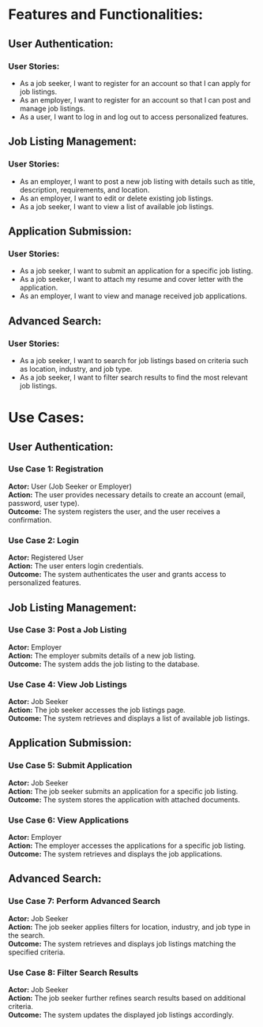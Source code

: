 # Features and Functionalities:

## User Authentication:

### User Stories:

- As a job seeker, I want to register for an account so that I can apply for job listings.
- As an employer, I want to register for an account so that I can post and manage job listings.
- As a user, I want to log in and log out to access personalized features.

## Job Listing Management:

### User Stories:

- As an employer, I want to post a new job listing with details such as title, description, requirements, and location.
- As an employer, I want to edit or delete existing job listings.
- As a job seeker, I want to view a list of available job listings.

## Application Submission:

### User Stories:

- As a job seeker, I want to submit an application for a specific job listing.
- As a job seeker, I want to attach my resume and cover letter with the application.
- As an employer, I want to view and manage received job applications.

## Advanced Search:

### User Stories:

- As a job seeker, I want to search for job listings based on criteria such as location, industry, and job type.
- As a job seeker, I want to filter search results to find the most relevant job listings.

# Use Cases:

## User Authentication:

### Use Case 1: Registration

**Actor:** User (Job Seeker or Employer)  
**Action:** The user provides necessary details to create an account (email, password, user type).  
**Outcome:** The system registers the user, and the user receives a confirmation.

### Use Case 2: Login

**Actor:** Registered User  
**Action:** The user enters login credentials.  
**Outcome:** The system authenticates the user and grants access to personalized features.

## Job Listing Management:

### Use Case 3: Post a Job Listing

**Actor:** Employer  
**Action:** The employer submits details of a new job listing.  
**Outcome:** The system adds the job listing to the database.

### Use Case 4: View Job Listings

**Actor:** Job Seeker  
**Action:** The job seeker accesses the job listings page.  
**Outcome:** The system retrieves and displays a list of available job listings.

## Application Submission:

### Use Case 5: Submit Application

**Actor:** Job Seeker  
**Action:** The job seeker submits an application for a specific job listing.  
**Outcome:** The system stores the application with attached documents.

### Use Case 6: View Applications

**Actor:** Employer  
**Action:** The employer accesses the applications for a specific job listing.  
**Outcome:** The system retrieves and displays the job applications.

## Advanced Search:

### Use Case 7: Perform Advanced Search

**Actor:** Job Seeker  
**Action:** The job seeker applies filters for location, industry, and job type in the search.  
**Outcome:** The system retrieves and displays job listings matching the specified criteria.

### Use Case 8: Filter Search Results

**Actor:** Job Seeker  
**Action:** The job seeker further refines search results based on additional criteria.  
**Outcome:** The system updates the displayed job listings accordingly.
